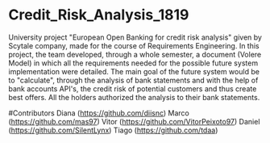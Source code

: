 # Credit_Risk_Analysis_1819
University project "European Open Banking for credit risk analysis" given by Scytale company, made for the course of Requirements Engineering. In this project, the team developed, through a whole semester, a document (Volere Model) in which all the requirements needed for the possible future system implementation were detailed. The main goal of the future system would be to "calculate", through the analysis of bank statements and with the help of bank accounts API's, the credit risk of potential customers and thus create best offers. All the holders authorized the analysis to their bank statements.

#Contributors
Diana (https://github.com/diisnc)
Marco (https://github.com/mas97)
Vitor (https://github.com/VitorPeixoto97)
Daniel (https://github.com/SilentLynx)
Tiago  (https://github.com/tdaa)
